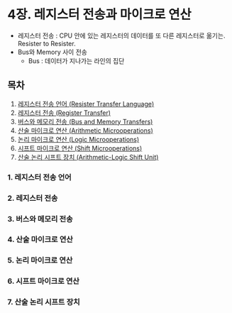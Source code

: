 # 4장. 레지스터 전송과 마이크로 연산

[CSA2021 컴퓨터시스템구조 제 4 장 Part 1]: https://www.youtube.com/watch?v=LDjco5XJH1E&amp;list=PLc8fQ-m7b1hCHTT7VH2oo0Ng7Et096dYc&amp;index=8
[CSA2021 컴퓨터시스템구조 제 4 장 Part 2]: https://www.youtube.com/watch?v=IUapFpDKhKI&amp;list=PLc8fQ-m7b1hCHTT7VH2oo0Ng7Et096dYc&amp;index=9



- 레지스터 전송 : CPU 안에 있는 레지스터의 데이터를 또 다른 레지스터로 옮기는. Resister to Resister.
- Bus와 Memory 사이 전송
  - Bus : 데이터가 지나가는 라인의 집단 



## 목차

1. [레지스터 전송 언어 (Resister Transfer Language)](#1-레지스터-전송-언어)
2. [레지스터 전송 (Register Transfer)](#2-레지스터-전송)
3. [버스와 메모리 전송 (Bus and Memory Transfers)](#3-버스와-메모리-전송)
4. [산술 마이크로 연산 (Arithmetic Microoperations)](#4-산술-마이크로-연산)
5. [논리 마이크로 연산 (Logic Microoperations)](#5-논리-마이크로-연산)
6. [시프트 마이크로 연산 (Shift Microoperations)](#6-시프트-마이크로-연산)
7. [산술 논리 시프트 장치 (Arithmetic-Logic Shift Unit)](#7-산술-논리-시프트-장치)



### 1. 레지스터 전송 언어





### 2. 레지스터 전송





### 3. 버스와 메모리 전송





### 4. 산술 마이크로 연산





### 5. 논리 마이크로 연산





### 6. 시프트 마이크로 연산





### 7. 산술 논리 시프트 장치
